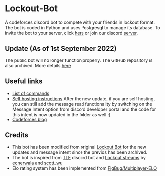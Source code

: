# Lockout-Bot

A codeforces discord bot to compete with your friends in lockout format. The bot is coded in Python and uses Postgresql to manage its database. To invite the bot to your server, click [here](https://discord.com/oauth2/authorize?client_id=669978762120790045&permissions=0&scope=bot) or join our discord [server](https://discord.gg/xP2UPUn).

## Update (As of 1st September 2022)

The public bot will no longer function properly. The GitHub repository is also archived. More details [here](https://gist.github.com/pseudocoder10/2f87fc097d5ee3a689cc3889cf5a4bd9)

## Useful links

* [List of commands](https://github.com/pseudocoder10/Lockout-Bot/wiki/Commands)
* [Self hosting instructions](https://github.com/pseudocoder10/Lockout-Bot/wiki/Setup)
    After the new update, if you are self hosting, you can still add the message read functionality by switching on the Message Intent option from discord developer portal and the code for this intent is now updated in the folder as well :)
* [Codeforces blog](https://codeforces.com/blog/entry/78546)

## Credits

* This bot has been modified from original [Lockout Bot](https://github.com/pseudocoder10/Lockout-Bot) for the new updates and message intent since the previos has been archived.
* The bot is inspired from [TLE](https://github.com/cheran-senthil/TLE) discord bot and [Lockout streams](https://www.youtube.com/watch?v=bBNIIg8REUU&feature=youtu.be) by [ecnerwala](https://codeforces.com/profile/ecnerwala) and [scott_wu](https://codeforces.com/profile/scott_wu) 
* Elo rating system has been implemented from [FigBug/Multiplayer-ELO](https://github.com/FigBug/Multiplayer-ELO)
